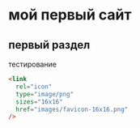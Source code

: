 # мой первый сайт

## первый раздел

тестирование

```html
<link
  rel="icon"
  type="image/png"
  sizes="16x16"
  href="images/favicon-16x16.png"
/>
```
